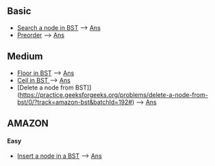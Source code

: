 ## Basic
* [Search a node in BST](https://practice.geeksforgeeks.org/problems/search-a-node-in-bst/1/?track=DSA-Foundation-BST&batchId=238#) --> [Ans](/bst/search.cpp)
* [Preorder](https://practice.geeksforgeeks.org/problems/preorder-in-bst/0/?track=DSA-Foundation-BST&batchId=238#) --> [Ans](/bst/preorder.cpp)

## Medium
* [ Floor in BST](https://practice.geeksforgeeks.org/problems/implementing-floor-in-bst/0/?track=DSA-Foundation-BST&batchId=238#) --> [Ans](/bst/floor.cpp)
* [Ceil in BST ](https://practice.geeksforgeeks.org/problems/implementing-ceil-in-bst/0/?track=DSA-Foundation-BST&batchId=238#) --> [Ans](/bst/ceil.cpp)
* [Delete a node from BST]](https://practice.geeksforgeeks.org/problems/delete-a-node-from-bst/0/?track=amazon-bst&batchId=192#) --> [Ans](/bst/delete.cpp)
## AMAZON
#### Easy
* [Insert a node in a BST](https://practice.geeksforgeeks.org/problems/insert-a-node-in-a-bst/1/?track=amazon-bst&batchId=192#) --> [Ans](/bst/insert.cpp)
